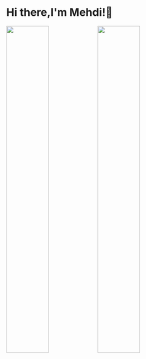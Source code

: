# Hi there,I'm Mehdi!👋

<img align="left" width="47%" src="https://github-readme-stats.vercel.app/api/top-langs/?username=mr-gholam&layout=compact" />
<img align="left" width="47%"  src="https://github-readme-stats.vercel.app/api?username=mr-gholam&show_icons=true&theme=radical" />
